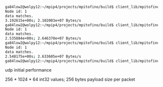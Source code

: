 ```bash
ga84low2@wolpy12:~/mpip4/projects/mpitofino/build$ client_lib/mpitofino_example  1 1
Node id: 1
data matches.
3.192615e+00s; 2.102003e+07 Bytes/s
ga84low2@wolpy12:~/mpip4/projects/mpitofino/build$ client_lib/mpitofino_example  1 1
Node id: 1
data matches.
2.535884e+00s; 2.646370e+07 Bytes/s
ga84low2@wolpy12:~/mpip4/projects/mpitofino/build$ client_lib/mpitofino_example  1 1
Node id: 1
data matches.
2.548175e+00s; 2.633605e+07 Bytes/s
ga84low2@wolpy12:~/mpip4/projects/mpitofino/build$ client_lib/mpitofino_example  1 1
```

udp initial performance

256 * 1024 * 64 int32 values; 256 bytes payload size per packet
